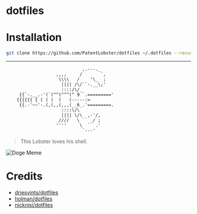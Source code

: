 # dotfiles

 
# Installation
```bash
git clone https://github.com/PatentLobster/dotfiles ~/.dotfiles --recurse-submodules --remote-submodules && ~/.dotfiles/tools/install.sh
```

---
```
                             ,.---._
                   ,,,,     /       `,
                    \\\\   /    '\_  ;
                     |||| /\/``-.__\;'
                     ::::/\/_
     {{`-.__.-'(`(^^(^^^(^ 9 `.========='
    {{{{{{ { ( ( (  (   (-----:=
     {{.-'~~'-.(,(,,(,,,(__6_.'=========.
                     ::::\/\
                     |||| \/\  ,-'/,
                    ////   \ `` _/ ;
                   ''''     \  `  .'
                             `---'
```
> This Lobster loves his shell.

![Doge Meme](http://i.imgur.com/5N3IEq2.jpg)



# Credits

- [driesvints/dotfiles](https://github.com/driesvints/dotfiles)
- [holman/dotfiles](https://github.com/holman/dotfiles)
- [nicknisi/dotfiles](https://github.com/nicknisi/dotfiles)